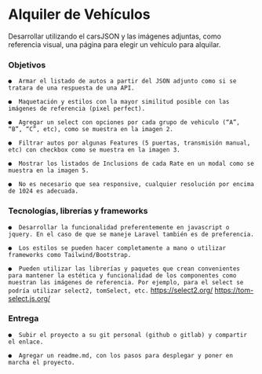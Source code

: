 
# Alquiler de Vehículos

Desarrollar utilizando el carsJSON y las imágenes adjuntas, como referencia visual, una página para elegir un vehículo para alquilar.


### Objetivos
`●	Armar el listado de autos a partir del JSON adjunto como si se tratara de una respuesta de una API.`

`●	Maquetación y estilos con la mayor similitud posible con las imágenes de referencia (pixel perfect).`

`●	Agregar un select con opciones por cada grupo de vehiculo (“A”, “B”, “C”, etc), como se muestra en la imagen 2.`

`●	Filtrar autos por algunas Features (5 puertas, transmisión manual, etc) con checkbox como se muestra en la imagen 3.`

`●	Mostrar los listados de Inclusions de cada Rate en un modal como se muestra en la imagen 5.`

`●	No es necesario que sea responsive, cualquier resolución por encima de 1024 es adecuada.`


### Tecnologías, librerías y frameworks

`●	Desarrollar la funcionalidad preferentemente en javascript o jquery. En el caso de que se maneje Laravel también es de preferencia.`

`●	Los estilos se pueden hacer completamente a mano o utilizar frameworks como Tailwind/Bootstrap.`

`●	Pueden utilizar las librerías y paquetes que crean convenientes para mantener la estética y funcionalidad de los componentes como muestran las imágenes de referencia.
Por ejemplo, para el select se podría utilizar select2, tomSelect, etc.` https://select2.org/ https://tom-select.js.org/


### Entrega
`●	Subir el proyecto a su git personal (github o gitlab) y compartir el enlace.`

`●	Agregar un readme.md, con los pasos para desplegar y poner en marcha el proyecto.`
